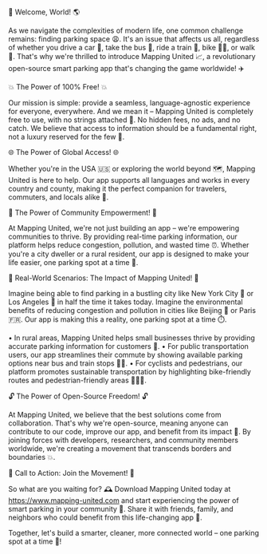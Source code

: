 🚀 Welcome, World! 🌎

As we navigate the complexities of modern life, one common challenge remains: finding parking space 😩. It's an issue that affects us all, regardless of whether you drive a car 🚗, take the bus 🚌, ride a train 🚂, bike 🚴‍♂️, or walk 💃. That's why we're thrilled to introduce Mapping United 📈, a revolutionary open-source smart parking app that's changing the game worldwide! ✈️

💥 The Power of 100% Free! 💥

Our mission is simple: provide a seamless, language-agnostic experience for everyone, everywhere. And we mean it – Mapping United is completely free to use, with no strings attached 🎁. No hidden fees, no ads, and no catch. We believe that access to information should be a fundamental right, not a luxury reserved for the few 💪.

🌐 The Power of Global Access! 🌐

Whether you're in the USA 🇺🇸 or exploring the world beyond 🗺️, Mapping United is here to help. Our app supports all languages and works in every country and county, making it the perfect companion for travelers, commuters, and locals alike 👫.

💪 The Power of Community Empowerment! 💪

At Mapping United, we're not just building an app – we're empowering communities to thrive. By providing real-time parking information, our platform helps reduce congestion, pollution, and wasted time ⏰. Whether you're a city dweller or a rural resident, our app is designed to make your life easier, one parking spot at a time 🌟.

🚀 Real-World Scenarios: The Impact of Mapping United! 🚀

Imagine being able to find parking in a bustling city like New York City 🗽️ or Los Angeles 🎉 in half the time it takes today. Imagine the environmental benefits of reducing congestion and pollution in cities like Beijing 🏰 or Paris 🇫🇷. Our app is making this a reality, one parking spot at a time ⏱️.

• In rural areas, Mapping United helps small businesses thrive by providing accurate parking information for customers 👥.
• For public transportation users, our app streamlines their commute by showing available parking options near bus and train stops 🚌🚂.
• For cyclists and pedestrians, our platform promotes sustainable transportation by highlighting bike-friendly routes and pedestrian-friendly areas 🚴‍♂️💃.

🔓 The Power of Open-Source Freedom! 🔓

At Mapping United, we believe that the best solutions come from collaboration. That's why we're open-source, meaning anyone can contribute to our code, improve our app, and benefit from its impact 🤝. By joining forces with developers, researchers, and community members worldwide, we're creating a movement that transcends borders and boundaries 💥.

🎉 Call to Action: Join the Movement! 🎉

So what are you waiting for? 🕰️ Download Mapping United today at https://www.mapping-united.com and start experiencing the power of smart parking in your community 🌆. Share it with friends, family, and neighbors who could benefit from this life-changing app 🤩.

Together, let's build a smarter, cleaner, more connected world – one parking spot at a time 💪!